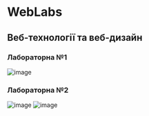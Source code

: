 # WebLabs


<h2>Веб-технології та веб-дизайн</h2>
<h3>Лабораторна №1</h3>

![image](https://github.com/YurijKryshtof0222/WebLabs/assets/105464154/8700e237-9bd1-4de3-8a35-21b9c8b590c6)

<h3>Лабораторна №2</h3>

![image](https://github.com/YurijKryshtof0222/WebLabs/assets/105464154/95c59dfc-6a2f-4051-93a8-34688742472c)
![image](https://github.com/YurijKryshtof0222/WebLabs/assets/105464154/5fc44e49-cd85-458b-9ce6-b9d35514f7f3)
